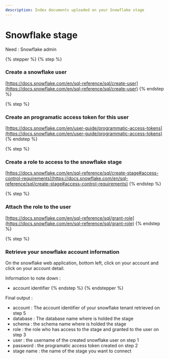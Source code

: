 ```yaml
---
description: Index documents uploaded on your Snowflake stage
---
```


# Snowflake stage

Need : Snowflake admin

{% stepper %}
{% step %}
### Create a snowflake user

[https://docs.snowflake.com/en/sql-reference/sql/create-user](https://docs.snowflake.com/en/sql-reference/sql/create-user)
{% endstep %}

{% step %}
### Create an programatic access token for this user

[https://docs.snowflake.com/en/user-guide/programmatic-access-tokens](https://docs.snowflake.com/en/user-guide/programmatic-access-tokens)
{% endstep %}

{% step %}
### Create a role to access to the snowflake stage

[https://docs.snowflake.com/en/sql-reference/sql/create-stage#access-control-requirements](https://docs.snowflake.com/en/sql-reference/sql/create-stage#access-control-requirements)
{% endstep %}

{% step %}
### Attach the role to the user

[https://docs.snowflake.com/en/sql-reference/sql/grant-role](https://docs.snowflake.com/en/sql-reference/sql/grant-role)
{% endstep %}

{% step %}
### Retrieve your snowflake account information

On the snowflake web application, bottom left, click on your account and click on your account detail.

Information to note down :&#x20;

* account identifier
{% endstep %}
{% endstepper %}

Final output :&#x20;

* account : The account identifier of your snowflake tenant retrieved on step 5
* database : The database name where is holded the stage
* schema : the schema name where is holded the stage
* role : the role who has access to the stage and granted to the user on step 3
* user : the username of the created snowflake user on step 1
* password : the programatic access token created on step 2
* stage name : the name of the stage you want to connect
